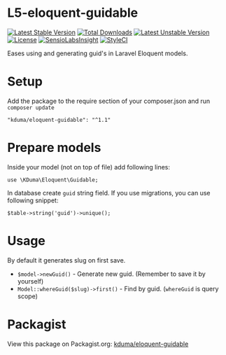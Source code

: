 # L5-eloquent-guidable
[![Latest Stable Version](https://poser.pugx.org/kduma/eloquent-guidable/v/stable.svg)](https://packagist.org/packages/kduma/eloquent-guidable) 
[![Total Downloads](https://poser.pugx.org/kduma/eloquent-guidable/downloads.svg)](https://packagist.org/packages/kduma/eloquent-guidable) 
[![Latest Unstable Version](https://poser.pugx.org/kduma/eloquent-guidable/v/unstable.svg)](https://packagist.org/packages/kduma/eloquent-guidable) 
[![License](https://poser.pugx.org/kduma/eloquent-guidable/license.svg)](https://packagist.org/packages/kduma/eloquent-guidable)
[![SensioLabsInsight](https://insight.sensiolabs.com/projects/266daf9d-d071-4f3c-9055-0a5445304c90/mini.png)](https://insight.sensiolabs.com/projects/266daf9d-d071-4f3c-9055-0a5445304c90)
[![StyleCI](https://styleci.io/repos/31719766/shield?branch=master)](https://styleci.io/repos/31719766)

Eases using and generating guid's in Laravel Eloquent models.

# Setup
Add the package to the require section of your composer.json and run `composer update`

    "kduma/eloquent-guidable": "^1.1"

# Prepare models
Inside your model (not on top of file) add following lines:
    
    use \KDuma\Eloquent\Guidable;

In database create `guid` string field. If you use migrations, you can use following snippet:

    $table->string('guid')->unique();

# Usage
By default it generates slug on first save.

- `$model->newGuid()` - Generate new guid. (Remember to save it by yourself)
- `Model::whereGuid($slug)->first()` - Find by guid. (`whereGuid` is query scope)
   

# Packagist
View this package on Packagist.org: [kduma/eloquent-guidable](https://packagist.org/packages/kduma/eloquent-guidable)
